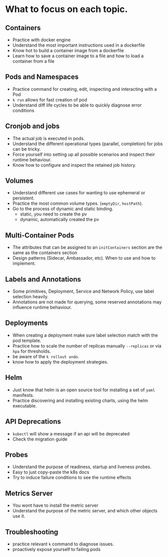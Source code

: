 # What to focus on each topic.

<!-- toc -->

## Containers
- Practice with docker engine
- Understand the most important instructions used in a dockerfile
- Know hot to build a container image from a dockerfile
- Learn how to save a container image to a file and how to load a container
  from a file

## Pods and Namespaces

- Practice command for creating, edit, inspecting and interacting with a Pod
- `k run` allows for fast creation of pod
- Understand diff life cycles to be able to quickly diagnose error conditions


## Cronjob and jobs

- The actual job is executed in pods.
- Understand the different operational types (parallel, completion) for jobs
  can be tricky.
- Force yourself into setting up all possible scenarios and inspect their
  runtime behaviour.
- Know how to configure and inspect the retained job history.

## Volumes

- Understand different use cases for wanting to use ephemeral or persistent.
- Practice the most common volume types. (`emptyDir`, `hostPath`).
- Go to the process of dynamic and static binding.
  - static, you need to create the pv
  - dynamic, automatically created the pv


## Multi-Container Pods

- The attributes that can be assigned to an `initContainers` section are the
  same as the containers section
- Design patterns (Sidecar, Ambassador, etc). When to use and how to implement.

## Labels and Annotations

- Some primitives, Deployment, Service and Network Policy, use label selection
  heavily.
- Annotations are not made for querying, some reserved annotations may
  influence runtime behaviour.

## Deployments

- When creating a deployment make sure label selection match with the pod
  template.
- Practice how to scale the number of replicas manually `--replicas` or via
  `hpa` for thresholds.
- be aware of the `k rollout undo`.
- know how to apply the deployment strategies.

## Helm

- Just know that helm is an open source tool for installing a set of `yaml`
  manifests.
- Practice discovering and installing existing charts, using the helm
  executable.

## API Deprecations

- `kubectl` will show a message if an api will be deprecated
- Check the migration guide

## Probes

- Understand the purpose of readiness, startup and liveness probes.
- Easy to just copy-paste the k8s docs
- Try to induce failure conditions to see the runtime effects

## Metrics Server

- You wont have to install the metric server
- Understand the purpose of the metric server, and which other objects use it.

## Troubleshooting

- practice relevant `k` command to diagnose issues.
- proactively expose yourself to failing pods
